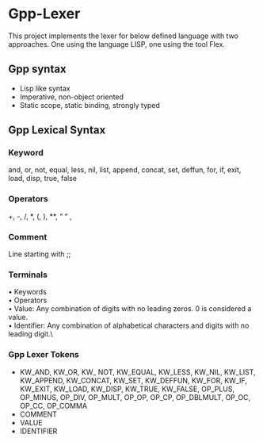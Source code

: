 # Gpp-Lexer

This project implements the lexer for below defined language with two approaches. One using the language LISP, one using the tool Flex.

## Gpp syntax
- Lisp like syntax
- Imperative, non-object oriented
- Static scope, static binding, strongly typed

## Gpp Lexical Syntax

### Keyword
and, or, not, equal, less, nil, list, append, concat, set, deffun, for, if, exit, load, disp, true, false

### Operators
\+, -, /, *, (, ), **, “ “ ,

### Comment
Line starting with ;;

### Terminals
• Keywords\
• Operators\
• Value: Any combination of digits with no leading zeros. 0 is
considered a value.\
• Identifier: Any combination of alphabetical characters and digits
with no leading digit.\

### Gpp Lexer Tokens

- KW_AND, KW_OR, KW_ NOT, KW_EQUAL, KW_LESS, KW_NIL, KW_LIST, KW_APPEND, KW_CONCAT, KW_SET, KW_DEFFUN, KW_FOR, KW_IF, KW_EXIT, KW_LOAD, KW_DISP, KW_TRUE, KW_FALSE, OP_PLUS, OP_MINUS, OP_DIV, OP_MULT, OP_OP, OP_CP, OP_DBLMULT, OP_OC, OP_CC, OP_COMMA
- COMMENT
- VALUE
- IDENTIFIER
